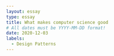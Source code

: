 ```yaml
---
layout: essay
type: essay
title: What makes computer science good
# All dates must be YYYY-MM-DD format!
date: 2020-12-03
labels:
  - Design Patterns
---
```

